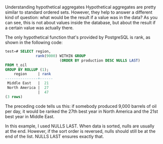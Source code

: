Understanding hypothetical aggregates
Hypothetical aggregates are pretty similar to standard ordered sets. However, they help to answer a different kind of question: what would be the result if a value was in the data? As you can see, this is not about values inside the database, but about the result if a certain value was actually there.

The only hypothetical function that's provided by PostgreSQL is rank, as shown in the following code:

```sql
test=# SELECT region, 
              rank(9000) WITHIN GROUP 
                         (ORDER BY production DESC NULLS LAST) 
FROM t_oil 
GROUP BY ROLLUP (1); 
    region     | rank 
---------------+------ 
 Middle East   |  21 
 North America |  27 
               |  47 
(3 rows)
```

The preceding code tells us this: if somebody produced 9,000 barrels of oil per day, it would be ranked the 27th best year in North America and the 21st best year in Middle East.

In this example, I used NULLS LAST. When data is sorted, nulls are usually at the end. However, if the sort order is reversed, nulls should still be at the end of the list. NULLS LAST ensures exactly that.
